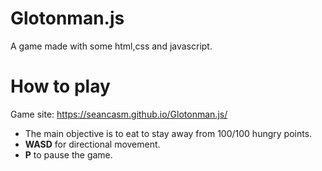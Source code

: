 # Glotonman.js

A game made with some html,css and javascript.

# How to play
Game site: https://seancasm.github.io/Glotonman.js/

- The main objective is to eat to stay away from 100/100 hungry points.
- **WASD** for directional movement.
- **P** to pause the game.

